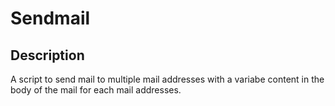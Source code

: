 # Sendmail

## Description

A script to send mail to multiple mail addresses with a variabe content in the body of the mail for each mail addresses.